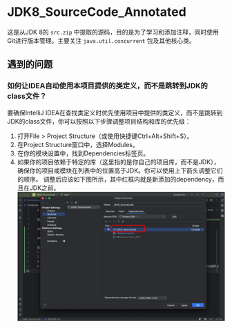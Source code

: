 # JDK8_SourceCode_Annotated

这是从JDK 8的 `src.zip` 中提取的源码，目的是为了学习和添加注释，同时使用Git进行版本管理。主要关注 `java.util.concurrent` 包及其他核心类。

## 遇到的问题

### 如何让IDEA自动使用本项目提供的类定义，而不是跳转到JDK的class文件？
要确保IntelliJ IDEA在查找类定义时优先使用项目中提供的类定义，而不是跳转到JDK的class文件，你可以按照以下步骤调整项目结构和库的优先级：
1. 打开File > Project Structure（或使用快捷键Ctrl+Alt+Shift+S）。
2. 在Project Structure窗口中，选择Modules。
3. 在你的模块设置中，找到Dependencies标签页。
4. 如果你的项目依赖于特定的库（这里指的是你自己的项目库，而不是JDK），确保你的项目或模块在列表中的位置高于JDK。你可以使用上下箭头调整它们的顺序。
调整后应该如下图所示，其中红框内就是新添加的dependency，而且在JDK之前。
![img.png](img/img.png)